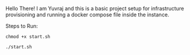 Hello There! I am Yuvraj and this is a basic project setup for infrastructure provisioning and running a docker compose file inside the instance.


Steps to Run:

```
chmod +x start.sh
```

```
./start.sh
```